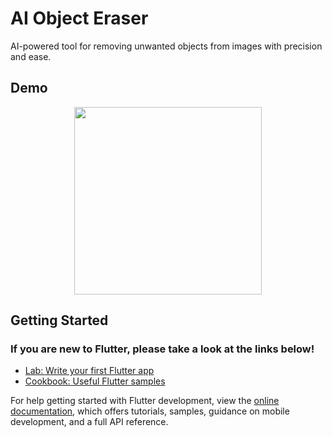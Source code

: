 # AI Object Eraser

AI-powered tool for removing unwanted objects from images with precision and ease.


## Demo
<p align="center">
  <img src="https://github.com/user-attachments/assets/ca08ac06-6a2c-4c80-b342-5bc705f28050" width="300" />
</p>



## Getting Started

### If you are new to  Flutter, please take a look at the links below!

- [Lab: Write your first Flutter app](https://docs.flutter.dev/get-started/codelab)
- [Cookbook: Useful Flutter samples](https://docs.flutter.dev/cookbook)

For help getting started with Flutter development, view the
[online documentation](https://docs.flutter.dev/), which offers tutorials,
samples, guidance on mobile development, and a full API reference.

